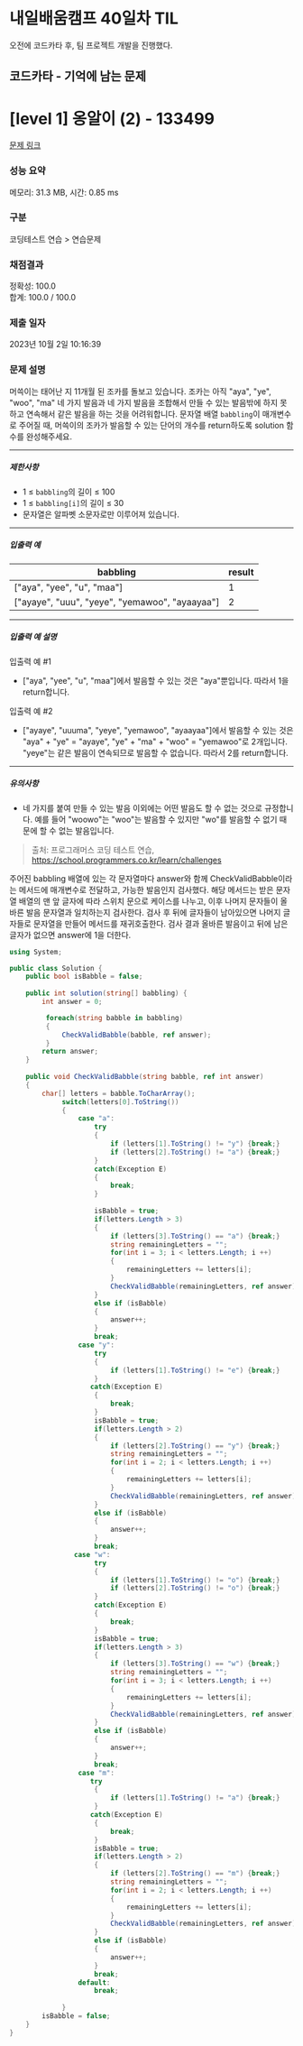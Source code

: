 # 내일배움캠프 40일차 TIL  
오전에 코드카타 후, 팀 프로젝트 개발을 진행했다.  

## 코드카타 - 기억에 남는 문제    
# [level 1] 옹알이 (2) - 133499 

[문제 링크](https://school.programmers.co.kr/learn/courses/30/lessons/133499) 

### 성능 요약

메모리: 31.3 MB, 시간: 0.85 ms

### 구분

코딩테스트 연습 > 연습문제

### 채점결과

정확성: 100.0<br/>합계: 100.0 / 100.0

### 제출 일자

2023년 10월 2일 10:16:39

### 문제 설명

<p>머쓱이는 태어난 지 11개월 된 조카를 돌보고 있습니다. 조카는 아직 "aya", "ye", "woo", "ma" 네 가지 발음과 네 가지 발음을 조합해서 만들 수 있는 발음밖에 하지 못하고 연속해서 같은 발음을 하는 것을 어려워합니다. 문자열 배열 <code>babbling</code>이 매개변수로 주어질 때, 머쓱이의 조카가 발음할 수 있는 단어의 개수를 return하도록 solution 함수를 완성해주세요.</p>

<hr>

<h5>제한사항</h5>

<ul>
<li>1 ≤ <code>babbling</code>의 길이 ≤ 100</li>
<li>1 ≤ <code>babbling[i]</code>의 길이 ≤ 30</li>
<li>문자열은 알파벳 소문자로만 이루어져 있습니다.</li>
</ul>

<hr>

<h5>입출력 예</h5>
<table class="table">
        <thead><tr>
<th>babbling</th>
<th>result</th>
</tr>
</thead>
        <tbody><tr>
<td>["aya", "yee", "u", "maa"]</td>
<td>1</td>
</tr>
<tr>
<td>["ayaye", "uuu", "yeye", "yemawoo", "ayaayaa"]</td>
<td>2</td>
</tr>
</tbody>
      </table>
<hr>

<h5>입출력 예 설명</h5>

<p>입출력 예 #1</p>

<ul>
<li>["aya", "yee", "u", "maa"]에서 발음할 수 있는 것은 "aya"뿐입니다. 따라서 1을 return합니다.</li>
</ul>

<p>입출력 예 #2</p>

<ul>
<li>["ayaye", "uuuma", "yeye", "yemawoo", "ayaayaa"]에서 발음할 수 있는 것은 "aya" + "ye" = "ayaye", "ye" + "ma" + "woo" = "yemawoo"로 2개입니다. "yeye"는 같은 발음이 연속되므로 발음할 수 없습니다. 따라서 2를 return합니다.</li>
</ul>

<hr>

<h5>유의사항</h5>

<ul>
<li>네 가지를 붙여 만들 수 있는 발음 이외에는 어떤 발음도 할 수 없는 것으로 규정합니다. 예를 들어 "woowo"는 "woo"는 발음할 수 있지만 "wo"를 발음할 수 없기 때문에 할 수 없는 발음입니다.</li>
</ul>


> 출처: 프로그래머스 코딩 테스트 연습, https://school.programmers.co.kr/learn/challenges

주어진 babbling 배열에 있는 각 문자열마다 answer와 함께 CheckValidBabble이라는 메서드에 매개변수로 전달하고, 가능한 발음인지 검사했다. 해당 메서드는 받은 문자열 배열의 맨 앞 글자에 따라 스위치 문으로 케이스를 나누고, 이후 나머지 문자들이 올바른 발음 문자열과 일치하는지 검사한다. 검사 후 뒤에 글자들이 남아있으면 나머지 글자들로 문자열을 만들어 메서드를 재귀호출한다. 검사 결과 올바른 발음이고 뒤에 남은 글자가 없으면 answer에 1을 더한다.  
```cs
using System;

public class Solution {
    public bool isBabble = false;
    
    public int solution(string[] babbling) {
        int answer = 0;

         foreach(string babble in babbling)
         {
             CheckValidBabble(babble, ref answer);
         }
        return answer;
    }
    
    public void CheckValidBabble(string babble, ref int answer)
    {
        char[] letters = babble.ToCharArray();
             switch(letters[0].ToString())
             {
                 case "a":
                     try
                     {
                         if (letters[1].ToString() != "y") {break;}
                         if (letters[2].ToString() != "a") {break;}
                     }
                     catch(Exception E)
                     {
                         break;
                     }
                     
                     isBabble = true;
                     if(letters.Length > 3)
                     {
                         if (letters[3].ToString() == "a") {break;}
                         string remainingLetters = "";
                         for(int i = 3; i < letters.Length; i ++)
                         {
                             remainingLetters += letters[i];
                         }
                         CheckValidBabble(remainingLetters, ref answer);
                     }
                     else if (isBabble)
                     {
                         answer++;
                     }
                     break;
                 case "y":
                     try
                     {
                         if (letters[1].ToString() != "e") {break;}
                     }
                    catch(Exception E)
                     {
                         break;
                     }
                     isBabble = true;
                     if(letters.Length > 2)
                     {
                         if (letters[2].ToString() == "y") {break;}
                         string remainingLetters = "";
                         for(int i = 2; i < letters.Length; i ++)
                         {
                             remainingLetters += letters[i];
                         }
                         CheckValidBabble(remainingLetters, ref answer);
                     }
                     else if (isBabble)
                     {
                         answer++;
                     }
                     break;
                case "w":
                     try
                     {
                         if (letters[1].ToString() != "o") {break;}
                         if (letters[2].ToString() != "o") {break;}
                     }
                     catch(Exception E)
                     {
                         break;
                     }
                     isBabble = true;
                     if(letters.Length > 3)
                     {
                         if (letters[3].ToString() == "w") {break;}
                         string remainingLetters = "";
                         for(int i = 3; i < letters.Length; i ++)
                         {
                             remainingLetters += letters[i];
                         }
                         CheckValidBabble(remainingLetters, ref answer);
                     }
                     else if (isBabble)
                     {
                         answer++;
                     }
                     break;
                 case "m":
                    try
                     {
                         if (letters[1].ToString() != "a") {break;}
                     }
                    catch(Exception E)
                     {
                         break;
                     }
                     isBabble = true;
                     if(letters.Length > 2)
                     {
                         if (letters[2].ToString() == "m") {break;}
                         string remainingLetters = "";
                         for(int i = 2; i < letters.Length; i ++)
                         {
                             remainingLetters += letters[i];
                         }
                         CheckValidBabble(remainingLetters, ref answer);
                     }
                     else if (isBabble)
                     {
                         answer++;
                     }
                     break;
                 default:
                     break;
                
             }
        isBabble = false;
    }
}
```
